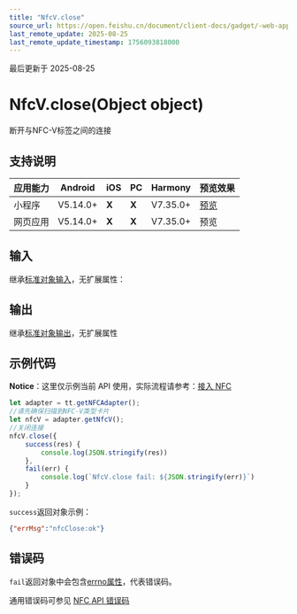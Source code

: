 ```yaml
---
title: "NfcV.close"
source_url: https://open.feishu.cn/document/client-docs/gadget/-web-app-api/device/nfc/NfcV/close
last_remote_update: 2025-08-25
last_remote_update_timestamp: 1756093818000
---
```

最后更新于 2025-08-25

# NfcV.close(Object object)

断开与NFC-V标签之间的连接

## 支持说明

应用能力 | Android | iOS | PC | Harmony | 预览效果
--- | --- | --- | --- | --- | ---
小程序 | V5.14.0+ | **X** | **X** | V7.35.0+ | [预览](https://applink.feishu.cn/client/mini_program/open?appId=cli_9dff7f6ae02ad104&path=%2Fpage%2FAPI%2Fpages%2Fnfc%2Fnfc)
网页应用 | V5.14.0+ | **X** | **X** | V7.35.0+ | 预览

## 输入
继承[标准对象输入](https://open.feishu.cn/document/uYjL24iN/ukzNy4SO3IjL5cjM)，无扩展属性：

## 输出

继承[标准对象输出](https://open.feishu.cn/document/uYjL24iN/ukzNy4SO3IjL5cjM#8c92acb8)，无扩展属性

## 示例代码
**Notice**：这里仅示例当前 API 使用，实际流程请参考：[接入 NFC](https://open.feishu.cn/document/uYjL24iN/ugTN4YjL4UDO24CO1gjN)

```js
let adapter = tt.getNFCAdapter();
//请先确保扫描到NFC-V类型卡片
let nfcV = adapter.getNfcV();
//关闭连接
nfcV.close({
    success(res) {
        console.log(JSON.stringify(res))
    },
    fail(err) {
        console.log(`NfcV.close fail: ${JSON.stringify(err)}`)
    }
});
```
`success`返回对象示例：
```json
{"errMsg":"nfcClose:ok"}
```

## 错误码
`fail`返回对象中会包含[errno属性](https://open.feishu.cn/document/uYjL24iN/uAjMuAjMuAjM/errno)，代表错误码。

通用错误码可参见 [NFC API 错误码](https://open.feishu.cn/document/uYjL24iN/uQzM4YjL0MDO24CNzgjN/nfc-error-codes)
